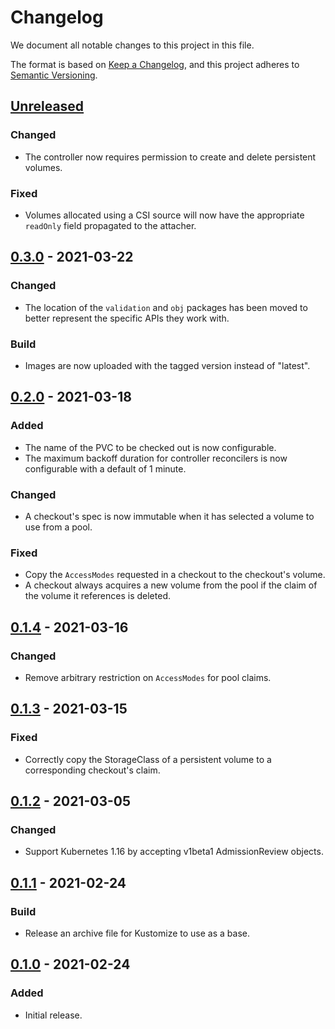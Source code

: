 # Changelog

We document all notable changes to this project in this file.

The format is based on [Keep a Changelog](https://keepachangelog.com/en/1.0.0/), and this project adheres to [Semantic Versioning](https://semver.org/spec/v2.0.0.html).

## [Unreleased]

### Changed

* The controller now requires permission to create and delete persistent volumes.

### Fixed

* Volumes allocated using a CSI source will now have the appropriate `readOnly` field propagated to the attacher.

## [0.3.0] - 2021-03-22

### Changed

* The location of the `validation` and `obj` packages has been moved to better represent the specific APIs they work with.

### Build

* Images are now uploaded with the tagged version instead of "latest".

## [0.2.0] - 2021-03-18

### Added

* The name of the PVC to be checked out is now configurable.
* The maximum backoff duration for controller reconcilers is now configurable with a default of 1 minute.

### Changed

* A checkout's spec is now immutable when it has selected a volume to use from a pool.

### Fixed

* Copy the `AccessModes` requested in a checkout to the checkout's volume.
* A checkout always acquires a new volume from the pool if the claim of the volume it references is deleted.

## [0.1.4] - 2021-03-16

### Changed

* Remove arbitrary restriction on `AccessModes` for pool claims.

## [0.1.3] - 2021-03-15

### Fixed

* Correctly copy the StorageClass of a persistent volume to a corresponding checkout's claim.

## [0.1.2] - 2021-03-05

### Changed

* Support Kubernetes 1.16 by accepting v1beta1 AdmissionReview objects.

## [0.1.1] - 2021-02-24

### Build

* Release an archive file for Kustomize to use as a base.

## [0.1.0] - 2021-02-24

### Added

* Initial release.

[Unreleased]: https://github.com/puppetlabs/pvpool/compare/v0.3.0...HEAD
[0.3.0]: https://github.com/puppetlabs/pvpool/compare/v0.2.0...v0.3.0
[0.2.0]: https://github.com/puppetlabs/pvpool/compare/v0.1.4...v0.2.0
[0.1.4]: https://github.com/puppetlabs/pvpool/compare/v0.1.3...v0.1.4
[0.1.3]: https://github.com/puppetlabs/pvpool/compare/v0.1.2...v0.1.3
[0.1.2]: https://github.com/puppetlabs/pvpool/compare/v0.1.1...v0.1.2
[0.1.1]: https://github.com/puppetlabs/pvpool/compare/v0.1.0...v0.1.1
[0.1.0]: https://github.com/puppetlabs/pvpool/compare/5aad04bb4bcc20306103a240b676ea310d6732af...v0.1.0
